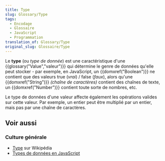 ```yaml
---
title: Type
slug: Glossary/Type
tags:
  - Encodage
  - Glossaire
  - JavaScript
  - Programmation
translation_of: Glossary/Type
original_slug: Glossaire/Type
---
```

Le **type** (ou _type de donnée_) est une caractéristique d'une {{glossary("Value","valeur")}} qui détermine le genre de données qu'elle peut stocker - par exemple, en JavaScript, un  {{domxref("Boolean")}} ne contient que des valeurs true (_vrai_) / false (_faux_), alors qu'une {{domxref("String")}} _(chaîne de caractères)_ contient des chaînes de texte, un  {{domxref("Number")}} contient toute sorte de nombres, etc.

Le type de données d'une valeur affecte également les opérations valides sur cette valeur. Par exemple, un entier peut être multiplié par un entier, mais pas par une chaîne de caractères.

## Voir aussi

### Culture générale

- [Type](https://fr.wikipedia.org/wiki/Type_(informatique)) sur Wikipédia
- [Types de données en JavaScript](/fr/docs/Web/JavaScript/Structures_de_données)
